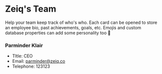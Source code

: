 # Zeiq's Team

Help your team keep track of who's who. Each card can be opened to store an employee bio, past achievements, goals, etc. Emojis and custom database properties can add some personality too 🙌

### Parminder Klair

- TItle: CEO
- Email: parminder@zeiq.co
- Telephone: 123123
